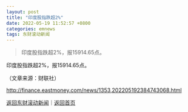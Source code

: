 ```yaml
---
layout: post
title: "印度股指跌超2%"
date: 2022-05-19 11:52:57 +0800
categories: emnews
tags: 东财滚动新闻
---
```

> 印度股指跌超2%，报15914.65点。

<p>印度股指跌超2%，报15914.65点。</p><p class="em_media">（文章来源：财联社）</p>

<http://finance.eastmoney.com/news/1353,202205192384743068.html>

[返回东财滚动新闻](//finews.withounder.com/emnews/)｜[返回首页](//finews.withounder.com/)